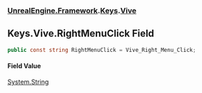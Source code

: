### [UnrealEngine.Framework](UnrealEngine_Framework.md 'UnrealEngine.Framework').[Keys](Keys.md 'UnrealEngine.Framework.Keys').[Vive](Keys_Vive.md 'UnrealEngine.Framework.Keys.Vive')
## Keys.Vive.RightMenuClick Field
```csharp
public const string RightMenuClick = Vive_Right_Menu_Click;
```
#### Field Value
[System.String](https://docs.microsoft.com/en-us/dotnet/api/System.String 'System.String')
